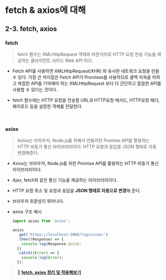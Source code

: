 # fetch & axios에 대해

## 2-3. fetch, axios

### fetch

> fetch 함수는 XMLHttpRequest 객체와 마찬가지로 HTTP 요청 전송 기능을 제공하는 클라이언트 사이드 Web API 이다.

- Fetch API를 사용하면 XMLHttpRequest(XHR) 와 유사한 네트워크 요청을 만들 수 있다.
  가장 큰 차이점은 Fetch API가 Promises를 사용하므로 콜백 지옥을 피하고 복잡한 API를 기억해야 하는 XMLHttpRequest 보다 더 간단하고 깔끔한 API를 사용할 수 있다는 것이다.

- fetch 함수에는 HTTP 요청을 전송할 URL과 HTTP요청 메서드, HTTP요청 헤더, 페이로드 등을 설정한 객체를 전달한다.

<br>

### axios

> Axios는 브라우저, Node.js를 위해서 만들어진 Promise API를 활용하는 HTTP 비동기 통신 라이브러리이다. HTTP 요청과 응답을 JSON 형태로 자동 변경해준다.

- Axios는 브라우저, Node.js를 위한 Promise API를 활용하는 HTTP 비동기 통신 라이브러리이다.
- Ajax, fetch와 같은 통신 기능을 제공하는 라이브러리이다.
- HTTP 요청 취소 및 요청과 응답을 **JSON 형태로 자동으로 변경**해 준다.
- 브라우저 호환성이 뛰어나다.

- axios 구조 예시

  ```js
  import axios from 'axios';

  axios
    .get('https://localhost:3000/login/user')
    .then((Response) => {
      console.log(Response.data);
    })
    .catch((Error) => {
      console.log(Error);
    });
  ```

> **📌 [fetch, axios 정리 및 적용해보기](https://velog.io/@seul06/fetch-API)**
